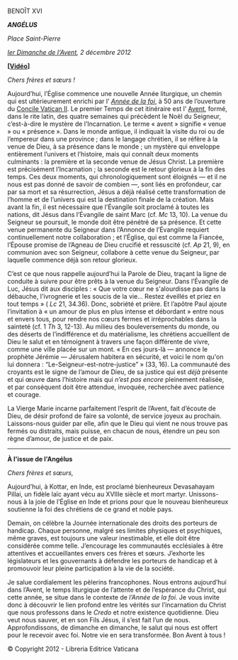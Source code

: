 BENOÎT XVI

***ANGÉLUS***

*Place Saint-Pierre*

*[Ier Dimanche de l'Avent](http://www.vatican.va/liturgical_year/advent/2012/index_fr.html), 2 décembre 2012*

**\[****[Vidéo](https://www.youtube.com/watch?v=jQPsI1WwhNc&list=PLC9tK3J1RlaZGkT-qS3F021VSzUv-YuwO&index=13&ab_channel=TheVatican-Archive)****\]**

*Chers frères et sœurs !*

Aujourd’hui, l’Église commence une nouvelle Année liturgique, un chemin qui est ultérieurement enrichi par l’ *[Année de la foi](http://www.vatican.va/special/annus_fidei/index_fr.htm)*, à 50 ans de l’ouverture du [Concile Vatican II](http://www.vatican.va/archive/hist_councils/ii_vatican_council/index_fr.htm). Le premier Temps de cet itinéraire est l’ [Avent](http://www.vatican.va/liturgical_year/advent/2012/index_fr.html), formé, dans le rite latin, des quatre semaines qui précèdent le Noël du Seigneur, c’est-à-dire le mystère de l’Incarnation. Le terme « avent » signifie « venue » ou « présence ». Dans le monde antique, il indiquait la visite du roi ou de l’empereur dans une province ; dans le langage chrétien, il se réfère à la venue de Dieu, à sa présence dans le monde ; un mystère qui enveloppe entièrement l’univers et l’histoire, mais qui connaît deux moments culminants : la première et la seconde venue de Jésus Christ. La première est précisément l’Incarnation ; la seconde est le retour glorieux à la fin des temps. Ces deux moments, qui chronologiquement sont éloignés — et il ne nous est pas donné de savoir de combien —, sont liés en profondeur, car par sa mort et sa résurrection, Jésus a déjà réalisé cette transformation de l’homme et de l’univers qui est la destination finale de la création. Mais avant la fin, il est nécessaire que l’Évangile soit proclamé à toutes les nations, dit Jésus dans l’Évangile de saint Marc (cf. *Mc* 13, 10). La venue du Seigneur se poursuit, le monde doit être pénétré de sa présence. Et cette venue permanente du Seigneur dans l’Annonce de l’Évangile requiert continuellement notre collaboration ; et l’Église, qui est comme la Fiancée, l’Épouse promise de l’Agneau de Dieu crucifié et ressuscité (cf. *Ap* 21, 9), en communion avec son Seigneur, collabore à cette venue du Seigneur, par laquelle commence déjà son retour glorieux.

C’est ce que nous rappelle aujourd’hui la Parole de Dieu, traçant la ligne de conduite à suivre pour être prêts à la venue du Seigneur. Dans l’Évangile de Luc, Jésus dit aux disciples : « Que votre cœur ne s'alourdisse pas dans la débauche, l'ivrognerie et les soucis de la vie… Restez éveillés et priez en tout temps » ( *Lc* 21, 34.36). Donc, sobriété et prière. Et l’apôtre Paul ajoute l’invitation à « un amour de plus en plus intense et débordant » entre nous et envers tous, pour rendre nos cœurs fermes et irréprochables dans la sainteté (cf. 1 *Th* 3, 12-13). Au milieu des bouleversements du monde, ou des déserts de l’indifférence et du matérialisme, les chrétiens accueillent de Dieu le salut et en témoignent à travers une façon différente de vivre, comme une ville placée sur un mont. « En ces jours-là — annonce le prophète Jérémie — Jérusalem habitera en sécurité, et voici le nom qu'on lui donnera : “Le-Seigneur-est-notre-justice” » (33, 16). La communauté des croyants est le signe de l’amour de Dieu, de sa justice qui est *déjà* présente et qui œuvre dans l’histoire mais qui *n’est pas encore* pleinement réalisée, et par conséquent doit être attendue, invoquée, recherchée avec patience et courage.

La Vierge Marie incarne parfaitement l’esprit de l’Avent, fait d’écoute de Dieu, de désir profond de faire sa volonté, de service joyeux au prochain. Laissons-nous guider par elle, afin que le Dieu qui vient ne nous trouve pas fermés ou distraits, mais puisse, en chacun de nous, étendre un peu son règne d’amour, de justice et de paix.

* * *

**À l'issue de l'Angélus**

*Chers frères et sœurs,*

Aujourd’hui, à Kottar, en Inde, est proclamé bienheureux Devasahayam Pillai, un fidèle laïc ayant vécu au XVIIIe siècle et mort martyr. Unissons-nous à la joie de l’Église en Inde et prions pour que le nouveau bienheureux soutienne la foi des chrétiens de ce grand et noble pays.

Demain, on célèbre la Journée internationale des droits des porteurs de handicap. Chaque personne, malgré ses limites physiques et psychiques, même graves, est toujours une valeur inestimable, et elle doit être considérée comme telle. J’encourage les communautés ecclésiales à être attentives et accueillantes envers ces frères et sœurs. J’exhorte les législateurs et les gouvernants à défendre les porteurs de handicap et à promouvoir leur pleine participation à la vie de la société.

Je salue cordialement les pèlerins francophones. Nous entrons aujourd’hui dans l’Avent, le temps liturgique de l’attente et de l’espérance du Christ, qui cette année, se situe dans le contexte de *l’Année de la foi.* Je vous invite donc à découvrir le lien profond entre les vérités sur l’incarnation du Christ que nous professons dans le *Credo* et notre existence quotidienne. Dieu veut nous sauver, et en son Fils Jésus, il s’est fait l’un de nous. Approfondissons, de dimanche en dimanche, le salut qui nous est offert pour le recevoir avec foi. Notre vie en sera transformée. Bon Avent à tous !

© Copyright 2012 - Libreria Editrice Vaticana